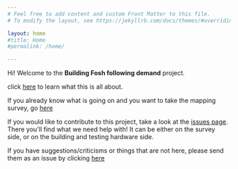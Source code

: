 ```yaml
---
# Feel free to add content and custom Front Matter to this file.
# To modify the layout, see https://jekyllrb.com/docs/themes/#overriding-theme-defaults

layout: home
#title: Home
#permalink: /home/

---
```


Hi! Welcome to the **Building Fosh following demand** project.

click [here](/about/) to learn what this is all about.

If you already know what is going on and you want to take the mapping survey, go [here](/survey/)

If you would like to contribute to this project, take a look at the [issues page](/issues/). There you'll find what we need help with! It can be either on the survey side, or on the building and testing hardware side.

If you have suggestions/criticisms or things that are not here, please send them as an issue by clicking [here](https://github.com/FOSH-following-demand/FOSH_home/issues)
